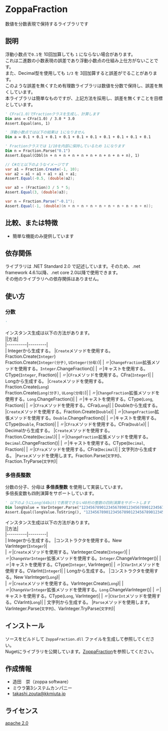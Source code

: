# ZoppaFraction
数値を分数表現で保持するライブラリです

## 説明
浮動小数点で`0.1`を 10回加算しても `1` にならない場合があります。  
これは二進数の小数表現の誤差であり浮動小数点の仕組み上仕方がないことです。  
また、Decimal型を使用しても `1/3` を 3回加算すると誤差がでることがあります。  
このような誤差を無くすため有理数ライブラリは数値を分数で保持し、誤差を無くしています。  
本ライブラリは簡単なものですが、上記方法を採用し、誤差を無くすことを目標としています。

``` vb
' CFra(1.0)でFractionクラスを生成し、計算します
Dim ans = CFra(1.0) / 3.0 * 3.0
Assert.Equal(ans, 1)

' 浮動小数点では以下の結果は 1になりません
Dim a = 0.1 + 0.1 + 0.1 + 0.1 + 0.1 + 0.1 + 0.1 + 0.1 + 0.1 + 0.1

' Fractionクラスでは 1/10を内部に保持しているため 1になります
Dim n = Fraction.Parse("0.1")
Assert.Equal(CDbl(n + n + n + n + n + n + n + n + n + n), 1)
```
``` cs
// C#だと以下のようなイメージです
var a1 = Fraction.Create(-1, 10);
var a2 = a1 + a1 + a1 + a1 + a1;
Assert.Equal(-0.5, (double)a2);

var a3 = (Fraction)3 / 5 * 5;
Assert.Equal(3, (double)a3);

var n = Fraction.Parse("-0.1");
Assert.Equal(-1, (double)(n + n + n + n + n + n + n + n + n + n));
```

## 比較、または特徴
* 簡単な機能のみ提供しています  
  
## 依存関係  
ライブラリは .NET Standard 2.0 で記述しています。そのため、.net framework 4.6.1以降、.net core 2.0以降で使用できます。  
その他のライブラリへの依存関係はありません。  

## 使い方
### **分数**
  
``` vb
' 
``` 
インスタンス生成は以下の方法があります。  
||方法|  
|----------|---------|  
| Integerから生成する。 |`Create`メソッドを使用する。</br>Fraction.Create(`Integer`)</br>Fraction.Create(`Integer(分子)`, `UInteger(分母)`)|
| 〃|`ChangeFraction`拡張メソッドを使用する。`Integer`.ChangeFraction()|
| 〃|キャストを使用する。CType(`Integer`, Fraction)|
| 〃|`CFra`メソッドを使用する。CFra(`Integer`)|
| Longから生成する。 |`Create`メソッドを使用する。</br>Fraction.Create(`Long`)</br>Fraction.Create(`Long(分子)`, `ULong(分母)`)|
| 〃|`ChangeFraction`拡張メソッドを使用する。`Long`.ChangeFraction()|
| 〃|キャストを使用する。CType(`Long`, Fraction)|
| 〃|`CFra`メソッドを使用する。CFra(`Long`)|
| Doubleから生成する。 |`Create`メソッドを使用する。Fraction.Create(`Double`)|
| 〃|`ChangeFraction`拡張メソッドを使用する。`Double`.ChangeFraction()|
| 〃|キャストを使用する。CType(`Double`, Fraction)|
| 〃|`CFra`メソッドを使用する。CFra(`Double`)|
| Decimalから生成する。 |`Create`メソッドを使用する。Fraction.Create(`Decimal`)|
| 〃|`ChangeFraction`拡張メソッドを使用する。`Decimal`.ChangeFraction()|
| 〃|キャストを使用する。CType(`Decimal`, Fraction)|
| 〃|`CFra`メソッドを使用する。CFra(`Decimal`)|
| 文字列から生成する。 |`Parse`メソッドを使用します。Fraction.Parse(`文字列`)、Fraction.TryParse(`文字列`)| 

### **多倍長整数**  
分数の分子、分母は **多倍長整数** を使用して実装しています。  
多倍長変数も四則演算をサポートしています。  
``` vb
' 以下のようにLong(64bit)で表現できない40桁の整数の四則演算をサポートします
Dim longValue = VarInteger.Parse("1234567890123456789012345678901234567890") + 5
Assert.Equal(longValue.ToString(), "1234567890123456789012345678901234567895")
``` 
インスタンス生成は以下の方法があります。  
||方法|  
|----------|---------|  
| Integerから生成する。 |コンストラクタを使用する。New VarInteger(`Integer`)|  
| 〃|`Create`メソッドを使用する。VarInteger.Create(`Integer`)|
| 〃|`ChangeVarInteger`拡張メソッドを使用する。`Integer`.ChangeVarInteger()|
| 〃|キャストを使用する。CType(`Integer`, VarInteger)|
| 〃|`CVarInt`メソッドを使用する。CVarInt(`Integer`)|
| Longから生成する。 |コンストラクタを使用する。New VarInteger(`Long`)|  
| 〃|`Create`メソッドを使用する。VarInteger.Create(`Long`)|
| 〃|`ChangeVarInteger`拡張メソッドを使用する。`Long`.ChangeVarInteger()|
| 〃|キャストを使用する。CType(`Long`, VarInteger)|
| 〃|`CVarInt`メソッドを使用する。CVarInt(`Long`)|
| 文字列から生成する。 |`Parse`メソッドを使用します。VarInteger.Parse(`文字列`)、VarInteger.TryParse(`文字列`)| 

## インストール
ソースをビルドして `ZoppaFraction.dll` ファイルを生成して参照してください。  
Nugetにライブラリを公開しています。[ZoppaFraction](https://www.nuget.org/packages/ZoppaFraction/)を参照してください。

## 作成情報
* 造田　崇（zoppa software）
* ミウラ第3システムカンパニー 
* takashi.zouta@kkmiuta.jp

## ライセンス
[apache 2.0](https://www.apache.org/licenses/LICENSE-2.0.html)
